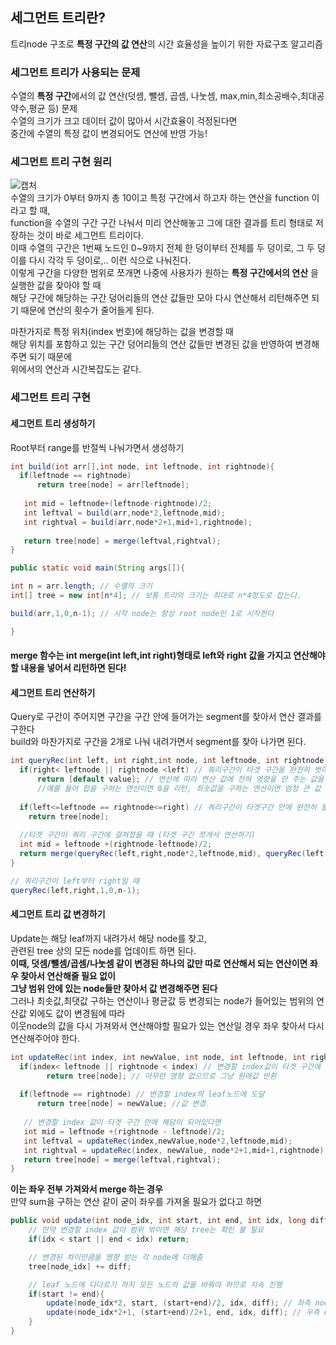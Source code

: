 ## 세그먼트 트리란?
트리node 구조로 **특정 구간의 값 연산**의 시간 효율성을 높이기 위한 자료구조 알고리즘            

### 세그먼트 트리가 사용되는 문제
수열의 **특정 구간**에서의 값 연산(덧셈, 뺄셈, 곱셈, 나눗셈, max,min,최소공배수,최대공약수,평균 등) 문제            
수열의 크기가 크고 데이터 값이 많아서 시간효율이 걱정된다면                
중간에 수열의 특정 값이 변경되어도 연산에 반영 가능!             

### 세그먼트 트리 구현 원리

![캡처](https://user-images.githubusercontent.com/84822464/131082684-d136cf85-ca62-42b9-9a6b-2a58a561e886.PNG)          
수열의 크기가 0부터 9까지 총 10이고 특정 구간에서 하고자 하는 연산을 function 이라고 할 때,        
function을 수열의 구간 구간 나눠서 미리 연산해놓고 그에 대한 결과를 트리 형태로 저장하는 것이 바로 세그먼트 트리이다.          
이때 수열의 구간은 1번째 노드인 0~9까지 전체 한 덩이부터 전체를 두 덩이로, 그 두 덩이를 다시 각각 두 덩이로,.. 이런 식으로 나눠진다.       
이렇게 구간을 다양한 범위로 쪼개면 나중에 사용자가 원하는 **특정 구간에서의 연산** 을 실행한 값을 찾아야 할 때      
해당 구간에 해당하는 구간 덩어리들의 연산 값들만 모아 다시 연산해서 리턴해주면 되기 때문에 연산의 횟수가 줄어들게 된다.           

마찬가지로 특정 위치(index 번호)에 해당하는 값을 변경할 때           
해당 위치를 포함하고 있는 구간 덩어리들의 연산 값들만 변경된 값을 반영하여 변경해주면 되기 때문에             
위에서의 연산과 시간복잡도는 같다.               

### 세그먼트 트리 구현 

#### 세그먼트 트리 생성하기
Root부터 range를 반절씩 나눠가면서 생성하기         

```java
int build(int arr[],int node, int leftnode, int rightnode){
  if(leftnode == rightnode)
      return tree[node] = arr[leftnode];
   
   int mid = leftnode+(leftnode-rightnode)/2;
   int leftval = build(arr,node*2,leftnode,mid);
   int rightval = build(arr,node*2+1,mid+1,rightnode);
   
   return tree[node] = merge(leftval,rightval);
}
```

```java
public static void main(String args[]){

int n = arr.length; // 수열의 크기 
int[] tree = new int[n*4]; // 보통 트리의 크기는 최대로 n*4정도로 잡는다.

build(arr,1,0,n-1); // 시작 node는 항상 root node인 1로 시작한다

}
```
#### merge 함수는 int merge(int left,int right)형태로 left와 right 값을 가지고 연산해야 할 내용을 넣어서 리턴하면 된다! 

#### 세그먼트 트리 연산하기 
Query로 구간이 주어지면 구간을 구간 안에 들어가는 segment를 찾아서 연산 결과를 구한다          
build와 마찬가지로 구간을 2개로 나눠 내려가면서 segment를 찾아 나가면 된다.          
```java
int queryRec(int left, int right,int node, int leftnode, int rightnode){
  if(right< leftnode || rightnode <left) // 쿼리구간이 타겟 구간을 완전히 벗어남 
      return [default value]; // 연산에 따라 연산 값에 전혀 영향을 안 주는 값을 리턴하면 된다.
      //예를 들어 합을 구하는 연산이면 0을 리턴, 최솟값을 구하는 연산이면 엄청 큰 값         
  
  if(left<=leftnode == rightnode<=right) // 쿼리구간이 타겟구간 안에 완전히 들어옴 
    return tree[node];
  
  //타겟 구간이 쿼리 구간에 걸쳐졌을 때 (타겟 구간 쪼개서 연산하기)
  int mid = leftnode +(rightnode-leftnode)/2;
  return merge(queryRec(left,right,node*2,leftnode,mid), queryRec(left,right,node*2+1,mid+1,rightnode));
}
```
```java
// 쿼리구간이 left부터 right일 때 
queryRec(left,right,1,0,n-1);
```

#### 세그먼트 트리 값 변경하기 
Update는 해당 leaf까지 내려가서 해당 node를 찾고,       
관련된 tree 상의 모든 node를 업데이트 하면 된다.         
**이때, 덧셈/뺄셈/곱셈/나눗셈 같이 변경된 하나의 값만 따로 연산해서 되는 연산이면 좌우 찾아서 연산해줄 필요 없이            
그냥 범위 안에 있는 node들만 찾아서 값 변경해주면 된다**     
그러나 최솟값,최댓값 구하는 연산이나 평균값 등 변경되는 node가 들어있는 범위의 연산값 외에도 값이 변경됨에 따라         
이웃node의 값을 다시 가져와서 연산해야할 필요가 있는 연산일 경우 좌우 찾아서 다시 연산해주어야 한다.           

```java
int updateRec(int index, int newValue, int node, int leftnode, int rightnode){
  if(index< leftnode || rightnode < index) // 변경할 index값이 타겟 구간에 해당 안되어 있으면 
        return tree[node]; // 아무런 영향 없으므로 그냥 원래값 반환 
        
  if(leftnode == rightnode) // 변경할 index의 leaf노드에 도달 
      return tree[node] = newValue; //값 변경
      
   // 변경할 index 값이 타겟 구간 안에 해당이 되어있다면 
   int mid = leftnode +(rightnode - leftnode)/2;
   int leftval = updateRec(index,newValue,node*2,leftnode,mid);
   int rightval = updateRec(index, newValue, node*2+1,mid+1,rightnode);
   return tree[node] = merge(leftval,rightval);
}
```

**이는 좌우 전부 가져와서 merge 하는 경우**           
만약 sum을 구하는 연산 같이 굳이 좌우를 가져올 필요가 없다고 하면         
```java
public void update(int node_idx, int start, int end, int idx, long diff){
    // 만약 변경할 index 값이 범위 밖이면 해당 tree는 확인 불 필요
    if(idx < start || end < idx) return;

    // 변경된 차이만큼을 영향 받는 각 node에 더해줌
    tree[node_idx] += diff;

    // leaf 노드에 다다르기 까지 모든 노드의 값을 바꿔야 하므로 지속 진행
    if(start != end){
        update(node_idx*2, start, (start+end)/2, idx, diff); // 좌측 node로
        update(node_idx*2+1, (start+end)/2+1, end, idx, diff); // 우측 node로
    }
}
```

